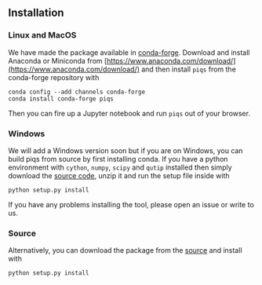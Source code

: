 ## Installation
### Linux and MacOS
We have made the package available in [conda-forge](https://conda-forge.org/). Download and install Anaconda or Miniconda from [https://www.anaconda.com/download/](https://www.anaconda.com/download/) and then install `piqs` from the conda-forge repository with
```
conda config --add channels conda-forge
conda install conda-forge piqs
```
Then you can fire up a Jupyter notebook and run `piqs` out of your browser.

### Windows
We will add a Windows version soon but if you are on Windows, you can build piqs from source by first installing conda. If you have a python environment with `cython`, `numpy`, `scipy` and `qutip` installed then simply download the [source code](https://github.com/nathanshammah/piqs/archive/v1.2.tar.gz), unzip it and run the setup file inside with

```
python setup.py install
```
If you have any problems installing the tool, please open an issue or write to us.

### Source
Alternatively, you can download the package from the [source](https://github.com/nathanshammah/piqs/archive/v1.2.tar.gz) and install with

```
python setup.py install
```